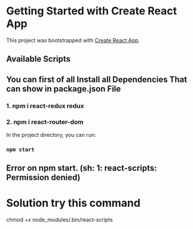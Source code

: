 # Getting Started with Create React App

This project was bootstrapped with [Create React App](https://github.com/facebook/create-react-app).

## Available Scripts

## You can first of all Install all Dependencies That can show in package.json File

### 1.  npm i react-redux redux
### 2.  npm i react-router-dom

In the project directory, you can run:

### `npm start`

## Error on npm start. (sh: 1: react-scripts: Permission denied)
# Solution try this command

chmod +x node_modules/.bin/react-scripts
